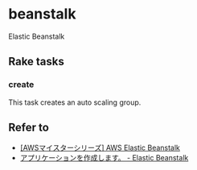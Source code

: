 # beanstalk

Elastic Beanstalk

## Rake tasks

### create

This task creates an auto scaling group.

## Refer to

* [[AWSマイスターシリーズ] AWS Elastic Beanstalk](http://www.slideshare.net/AmazonWebServicesJapan/aws-aws-elastic-beanstalk)
* [アプリケーションを作成します。 - Elastic Beanstalk](http://docs.aws.amazon.com/ja_jp/elasticbeanstalk/latest/dg/using-features.deployment.newapp.html)
